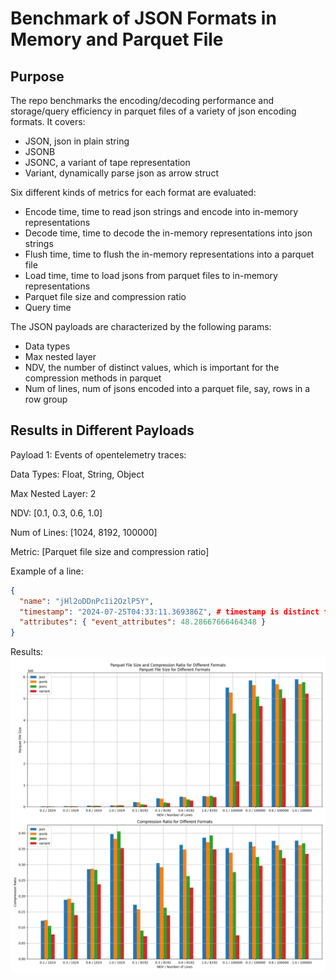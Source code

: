 # Benchmark of JSON Formats in Memory and Parquet File

## Purpose

The repo benchmarks the encoding/decoding performance and storage/query efficiency in parquet files of a variety of json encoding formats. It covers:

- JSON, json in plain string
- JSONB
- JSONC, a variant of tape representation
- Variant, dynamically parse json as arrow struct

Six different kinds of metrics for each format are evaluated:

- Encode time, time to read json strings and encode into in-memory representations
- Decode time, time to decode the in-memory representations into json strings
- Flush time, time to flush the in-memory representations into a parquet file
- Load time, time to load jsons from parquet files to in-memory representations
- Parquet file size and compression ratio
- Query time

The JSON payloads are characterized by the following params:

- Data types
- Max nested layer
- NDV, the number of distinct values, which is important for the compression methods in parquet
- Num of lines, num of jsons encoded into a parquet file, say, rows in a row group

## Results in Different Payloads

Payload 1: Events of opentelemetry traces:

Data Types: Float, String, Object

Max Nested Layer: 2

NDV: [0.1, 0.3, 0.6, 1.0]

Num of Lines: [1024, 8192, 100000]

Metric: [Parquet file size and compression ratio]

Example of a line:

```JSON
{
  "name": "jHl2oDDnPc1i2OzlP5Y",
  "timestamp": "2024-07-25T04:33:11.369386Z", # timestamp is distinct for all lines
  "attributes": { "event_attributes": 48.28667666464348 }
}
```

Results:
![File Size and Compression Ratio](figures/events.png)
